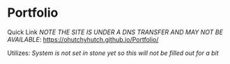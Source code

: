 # Portfolio
 Quick Link *NOTE THE SITE IS UNDER A DNS TRANSFER AND MAY NOT BE AVAILABLE*: https://ohutchyhutch.github.io/Portfolio/

Utilizes:
  *System is not set in stone yet so this will not be filled out for a bit*
